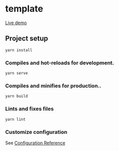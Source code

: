 # template

[Live demo](http://vue-ycapvj5w5.g.tau.link)

## Project setup
```
yarn install
```

### Compiles and hot-reloads for development.
```
yarn serve
```

### Compiles and minifies for production..
```
yarn build
```

### Lints and fixes files
```
yarn lint
```

### Customize configuration
See [Configuration Reference](https://cli.vuejs.org/config/)
